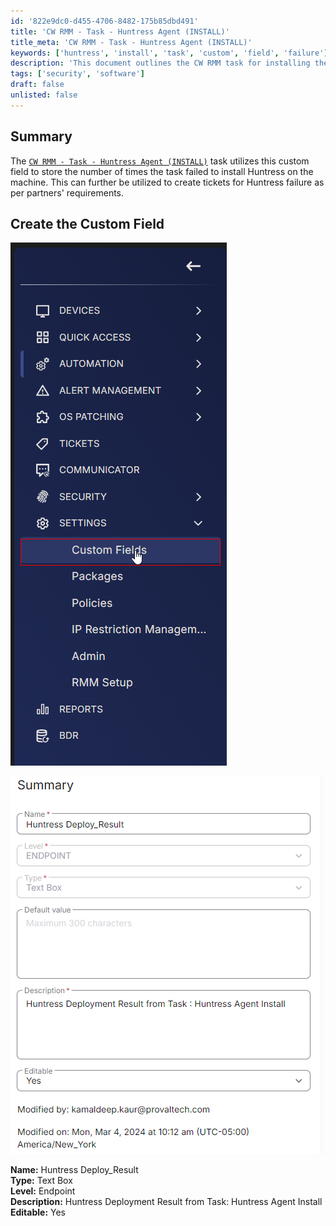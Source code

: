 ```yaml
---
id: '822e9dc0-d455-4706-8482-175b85dbd491'
title: 'CW RMM - Task - Huntress Agent (INSTALL)'
title_meta: 'CW RMM - Task - Huntress Agent (INSTALL)'
keywords: ['huntress', 'install', 'task', 'custom', 'field', 'failure']
description: 'This document outlines the CW RMM task for installing the Huntress Agent, detailing the custom field used to track installation failures. It provides guidance on creating the custom field necessary for monitoring and ticket creation based on installation results.'
tags: ['security', 'software']
draft: false
unlisted: false
---
```


## Summary

The [`CW RMM - Task - Huntress Agent (INSTALL)`](<../tasks/Huntress Agent (INSTALL).md>) task utilizes this custom field to store the number of times the task failed to install Huntress on the machine. This can further be utilized to create tickets for Huntress failure as per partners' requirements.

## Create the Custom Field

![Image 1](../../../static/img/Huntress-Deploy_Result/image_1.png)

![Image 2](../../../static/img/Huntress-Deploy_Result/image_2.png)

**Name:** Huntress Deploy_Result  
**Type:** Text Box  
**Level:** Endpoint  
**Description:** Huntress Deployment Result from Task: Huntress Agent Install  
**Editable:** Yes  

